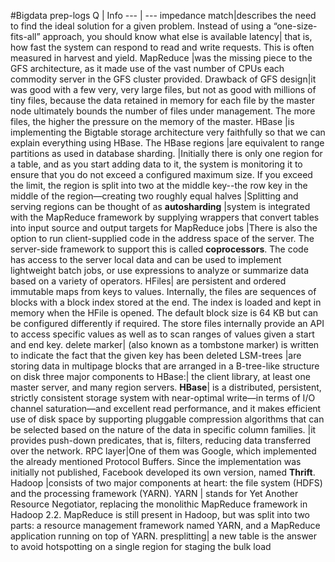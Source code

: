 #Bigdata prep-logs
Q | Info 
--- | ---
impedance match|describes the need to find the ideal solution for a given problem. Instead of using a “one-size-fits-all” approach, you should know what else is available
latency| that is, how fast the system can respond to read and write requests. This is often measured in harvest and yield.
MapReduce |was the missing piece to the GFS architecture, as it made use of the vast number of CPUs each commodity server in the GFS cluster provided. 
Drawback of GFS design|it was good with a few very, very large files, but not as good with millions of tiny files, because the data retained in memory for each file by the master node ultimately bounds the number of files under management. The more files, the higher the pressure on the memory of the master.
HBase |is implementing the Bigtable storage architecture very faithfully so that we can explain everything using HBase. 
The HBase regions |are equivalent to range partitions as used in database sharding.
 |Initially there is only one region for a table, and as you start adding data to it, the system is monitoring it to ensure that you do not exceed a configured maximum size. If you exceed the limit, the region is split into two at the middle key--the row key in the middle of the region—creating two roughly equal halves
  |Splitting and serving regions can be thought of as **autosharding**
 |system is integrated with the MapReduce framework by supplying wrappers that convert tables into input source and output targets for MapReduce jobs
  |There is also the option to run client-supplied code in the address space of the server. The server-side framework to support this is called **coprocessors**. The code has access to the server local data and can be used to implement lightweight batch jobs, or use expressions to analyze or summarize data based on a variety of operators.
HFiles| are persistent and ordered immutable maps from keys to values. Internally, the files are sequences of blocks with a block index stored at the end. The index is loaded and kept in memory when the HFile is opened. The default block size is 64 KB but can be configured differently if required. The store files internally provide an API to access specific values as well as to scan ranges of values given a start and end key.
delete marker| (also known as a tombstone marker) is written to indicate the fact that the given key has been deleted
LSM-trees |are storing data in multipage blocks that are arranged in a B-tree-like structure on disk
three major components to HBase:| the client library, at least one master server, and many region servers. 
**HBase**| is a distributed, persistent, strictly consistent storage system with near-optimal write—in terms of I/O channel saturation—and excellent read performance, and it makes efficient use of disk space by supporting pluggable compression algorithms that can be selected based on the nature of the data in specific column families.
 |it provides push-down predicates, that is, filters, reducing data transferred over the network.
 RPC layer|One of them was Google, which implemented the already mentioned Protocol Buffers. Since the implementation was initially not published, Facebook developed its own version, named **Thrift**.
Hadoop |consists of two major components at heart: the file system (HDFS) and the processing framework (YARN).
YARN | stands for Yet Another Resource Negotiator, replacing the monolithic MapReduce framework in Hadoop 2.2. MapReduce is still present in Hadoop, but was split into two parts: a resource management framework named YARN, and a MapReduce application running on top of YARN.
presplitting| a new table is the answer to avoid hotspotting on a single region for staging the bulk load
